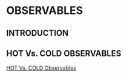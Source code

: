# OBSERVABLES

## INTRODUCTION

## HOT Vs. COLD OBSERVABLES
[HOT Vs. COLD Observables](https://blog.thoughtram.io/angular/2016/06/16/cold-vs-hot-observables.html)
